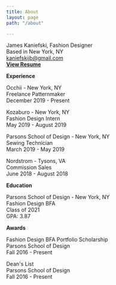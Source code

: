 ```yaml
---
title: About
layout: page
path: "/about"

---
```

James Kaniefski, Fashion Designer  
Based in New York, NY  
[kaniefskijb@gmail.com](mailto:kaniefskijb@gmail.com)  
[**View Resume**](https://drive.google.com/file/d/168gL-Z3YHDKkhA7HC0T0rEtZKC5XP-M2/view?usp=sharing)


**Experience**

Occhii - New York, NY  
Freelance Patternmaker  
December 2019 - Present

Kozaburo - New York, NY  
Fashion Design Intern  
May 2019 - August 2019

Parsons School of Design - New York, NY  
Sewing Technician  
March 2019 - May 2019

Nordstrom - Tysons, VA  
Commission Sales  
June 2018 - August 2018


**Education**

Parsons School of Design - New York, NY  
Fashion Design BFA  
Class of 2021  
GPA: 3.87


**Awards**

Fashion Design BFA Portfolio Scholarship  
Parsons School of Design  
Fall 2016 - Present

Dean's List  
Parsons School of Design  
Fall 2016 - Present